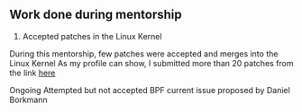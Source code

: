 ## Work done during mentorship
 1. Accepted patches in the Linux Kernel

During this mentorship, few patches were accepted and merges into the Linux Kernel
As my profile can show, I submitted more than 20 patches from the link 
<a href="shorturl.at/dEJN2" target="shorturl.at/dEJN2">here</a>


 
 Ongoing
 Attempted but not accepted
 BPF current issue proposed by Daniel Borkmann </li>
     </ol>

